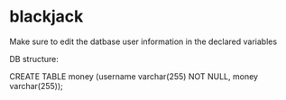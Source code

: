 blackjack
=========
Make sure to edit the datbase user information in the declared variables

DB structure:

CREATE TABLE money (username varchar(255) NOT NULL, money varchar(255));

